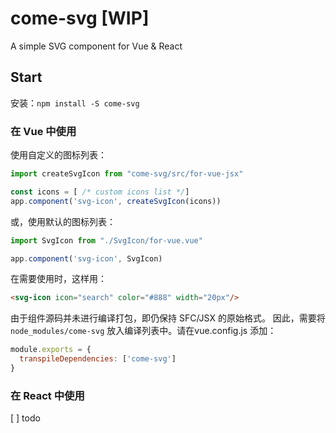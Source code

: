 # come-svg [WIP]

A simple SVG component for Vue & React

## Start

安装：`npm install -S come-svg`

### 在 Vue 中使用

使用自定义的图标列表：

```jsx
import createSvgIcon from "come-svg/src/for-vue-jsx"

const icons = [ /* custom icons list */]
app.component('svg-icon', createSvgIcon(icons))
```

或，使用默认的图标列表：

```js
import SvgIcon from "./SvgIcon/for-vue.vue"

app.component('svg-icon', SvgIcon)
```

在需要使用时，这样用：

```html
<svg-icon icon="search" color="#888" width="20px"/>
```

由于组件源码并未进行编译打包，即仍保持 SFC/JSX 的原始格式。
因此，需要将 `node_modules/come-svg` 放入编译列表中。请在vue.config.js 添加：

```js
module.exports = {
  transpileDependencies: ['come-svg']
}
```

### 在 React 中使用

[ ] todo
